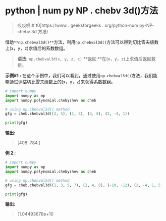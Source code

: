 # python | num py NP . chebv 3d()方法

> 哎哎哎:# t0]https://www . geeksforgeeks . org/python-num py-NP-chebv 3d 方法/

借助`**np.chebval3d()**`方法，利用`np.chebval3d()`方法可以得到切比雪夫级数上(x，y，z)求值后的系数数组。

> **语法:** `np.chebval3d(x, y, z, c)`
> **返回:**在(x，y，z)上求值后返回数组。

**示例#1 :**
在这个示例中，我们可以看到，通过使用`np.chebval3d()`方法，我们能够通过评估切比雪夫级数上的(x，y，z)来获得系数数组。

```py
# import numpy
import numpy as np
import numpy.polynomial.chebyshev as cheb

# using np.chebval3d() method
gfg = cheb.chebval3d((2, 5), (1, 3), (4, 8), (2, -4, 1))

print(gfg)
```

**输出:**

> [408\. 784.]

**例 2 :**

```py
# import numpy
import numpy as np
import numpy.polynomial.chebyshev as cheb

# using np.chebval3d() method
gfg = cheb.chebval3d((1, 3, 5, 7), (2, 4, 8), (-10, -12), (2, -4, 1, 5, 1))

print(gfg)
```

**输出:**

> [1.04493678e+10